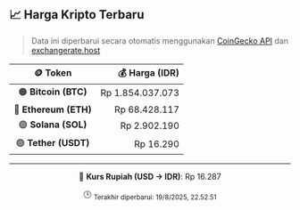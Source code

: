 

<!-- HARGA_KRIPTO -->
## 📈 Harga Kripto Terbaru

> Data ini diperbarui secara otomatis menggunakan [CoinGecko API](https://www.coingecko.com/) dan [exchangerate.host](https://exchangerate.host/)

<div align="center">

| 🪙 Token | 💰 Harga (IDR) |
|:------:|---------------:|
| 🟠 **Bitcoin (BTC)**   | Rp 1.854.037.073 |
| 🔵 **Ethereum (ETH)**  | Rp 68.428.117 |
| 🟣 **Solana (SOL)**    | Rp 2.902.190 |
| 🟢 **Tether (USDT)**   | Rp 16.290 |

---

💱 **Kurs Rupiah (USD → IDR)**: Rp 16.287

🕒 <sub>Terakhir diperbarui: 19/8/2025, 22.52.51</sub>

</div>
<!-- /HARGA_KRIPTO -->